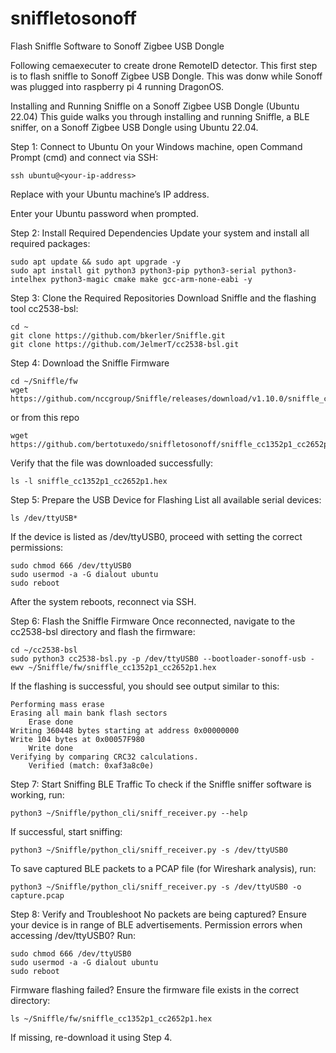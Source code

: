 # sniffletosonoff
Flash Sniffle Software to Sonoff Zigbee USB Dongle

Following cemaexecuter to create drone RemoteID detector. This first step is to flash sniffle to Sonoff Zigbee USB Dongle.
This was donw while Sonoff was plugged into raspberry pi 4 running DragonOS.

Installing and Running Sniffle on a Sonoff Zigbee USB Dongle (Ubuntu 22.04)
This guide walks you through installing and running Sniffle, a BLE sniffer, on a Sonoff Zigbee USB Dongle using Ubuntu 22.04.

Step 1: Connect to Ubuntu
On your Windows machine, open Command Prompt (cmd) and connect via SSH:

```
ssh ubuntu@<your-ip-address>
```
Replace <your-ip-address> with your Ubuntu machine’s IP address.

Enter your Ubuntu password when prompted.

Step 2: Install Required Dependencies
Update your system and install all required packages:

```
sudo apt update && sudo apt upgrade -y
sudo apt install git python3 python3-pip python3-serial python3-intelhex python3-magic cmake make gcc-arm-none-eabi -y
```
Step 3: Clone the Required Repositories
Download Sniffle and the flashing tool cc2538-bsl:

```
cd ~
git clone https://github.com/bkerler/Sniffle.git
git clone https://github.com/JelmerT/cc2538-bsl.git
```
Step 4: Download the Sniffle Firmware
```
cd ~/Sniffle/fw
wget https://github.com/nccgroup/Sniffle/releases/download/v1.10.0/sniffle_cc1352p1_cc2652p1.hex
```
or from this repo
```
wget https://github.com/bertotuxedo/sniffletosonoff/sniffle_cc1352p1_cc2652p1.hex
```
Verify that the file was downloaded successfully:

```
ls -l sniffle_cc1352p1_cc2652p1.hex
```
Step 5: Prepare the USB Device for Flashing
List all available serial devices:

```
ls /dev/ttyUSB*
```
If the device is listed as /dev/ttyUSB0, proceed with setting the correct permissions:

```
sudo chmod 666 /dev/ttyUSB0
sudo usermod -a -G dialout ubuntu
sudo reboot
```
After the system reboots, reconnect via SSH.

Step 6: Flash the Sniffle Firmware
Once reconnected, navigate to the cc2538-bsl directory and flash the firmware:

```
cd ~/cc2538-bsl
sudo python3 cc2538-bsl.py -p /dev/ttyUSB0 --bootloader-sonoff-usb -ewv ~/Sniffle/fw/sniffle_cc1352p1_cc2652p1.hex
```
If the flashing is successful, you should see output similar to this:

```
Performing mass erase
Erasing all main bank flash sectors
    Erase done
Writing 360448 bytes starting at address 0x00000000
Write 104 bytes at 0x00057F980
    Write done
Verifying by comparing CRC32 calculations.
    Verified (match: 0xaf3a8c0e)
```
Step 7: Start Sniffing BLE Traffic
To check if the Sniffle sniffer software is working, run:

```
python3 ~/Sniffle/python_cli/sniff_receiver.py --help
```
If successful, start sniffing:

```
python3 ~/Sniffle/python_cli/sniff_receiver.py -s /dev/ttyUSB0
```
To save captured BLE packets to a PCAP file (for Wireshark analysis), run:

```
python3 ~/Sniffle/python_cli/sniff_receiver.py -s /dev/ttyUSB0 -o capture.pcap
```
Step 8: Verify and Troubleshoot
No packets are being captured?
Ensure your device is in range of BLE advertisements.
Permission errors when accessing /dev/ttyUSB0?
Run:
```
sudo chmod 666 /dev/ttyUSB0
sudo usermod -a -G dialout ubuntu
sudo reboot
```
Firmware flashing failed?
Ensure the firmware file exists in the correct directory:
```
ls ~/Sniffle/fw/sniffle_cc1352p1_cc2652p1.hex
```
If missing, re-download it using Step 4.
